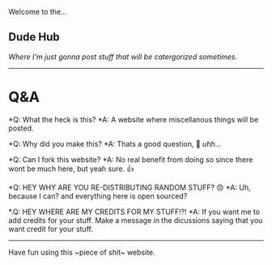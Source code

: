 Welcome to the...
## Dude Hub
_Where I'm just gonna post stuff that will be catergorized sometimes._
_________________
# Q&A
*Q: What the heck is this?
*A: A website where miscellanous things will be posted.

*Q: Why did you make this?
*A: Thats a good question, 🤔 _uhh..._

*Q: Can I fork this website?
*A: No real benefit from doing so since there wont be much here, but yeah sure. 👍

*Q: HEY WHY ARE YOU RE-DISTRIBUTING RANDOM STUFF? 😠
*A: Uh, because I can? and everything here is open sourced?

*.Q: HEY WHERE ARE MY CREDITS FOR MY STUFF!?!
*A: If you want me to add credits for your stuff. Make a message in the dicussions saying that you want credit for your stuff.
________________
Have fun using this ~piece of shit~ website.
